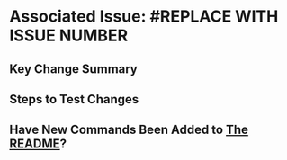 # Associated Issue: #REPLACE WITH ISSUE NUMBER

## Key Change Summary

## Steps to Test Changes

## Have New Commands Been Added to [The README](../README.md)?